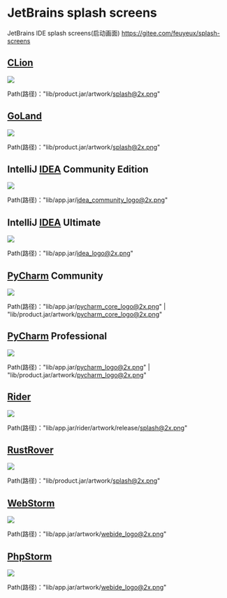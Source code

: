 # JetBrains splash screens

JetBrains IDE splash screens(启动画面) <https://gitee.com/feuyeux/splash-screens>

## [CLion](https://www.jetbrains.com/clion/)

![](img/clion_splash@2x.png)

Path(路径)："lib/product.jar/artwork/splash@2x.png"

## [GoLand](https://www.jetbrains.com/go/ )

![](img/goland_splash@2x.png)

Path(路径)："lib/product.jar/artwork/splash@2x.png"

## IntelliJ [IDEA](https://www.jetbrains.com/idea/) Community Edition

![](img/idea_community_logo@2x.png)

Path(路径)："lib/app.jar/idea_community_logo@2x.png"

## IntelliJ [IDEA](https://www.jetbrains.com/idea/) Ultimate

![](img/idea_logo@2x.png)

Path(路径)："lib/app.jar/idea_logo@2x.png"

## [PyCharm](https://www.jetbrains.com/pycharm/ ) Community

![](img/pycharm_core_logo@2x.png)

Path(路径)："lib/app.jar/pycharm_core_logo@2x.png" | "lib/product.jar/artwork/pycharm_core_logo@2x.png"

## [PyCharm](https://www.jetbrains.com/pycharm/ ) Professional
![](img/pycharm_logo@2x.png)

Path(路径)："lib/app.jar/pycharm_logo@2x.png" | "lib/product.jar/artwork/pycharm_logo@2x.png"

## [Rider](https://www.jetbrains.com/rider/)

![](img/rider_splash@2x.png)

Path(路径)："lib/app.jar/rider/artwork/release/splash@2x.png"

## [RustRover](https://www.jetbrains.com/rustrover/ )

![](img/rustrover_splash@2x.png)

Path(路径)："lib/product.jar/artwork/splash@2x.png"

## [WebStorm](https://www.jetbrains.com/webstorm/ )

![](img/webstorm_webide_logo@2x.png)

Path(路径)："lib/app.jar/artwork/webide_logo@2x.png"

## [PhpStorm](https://www.jetbrains.com/phpstorm/ )

![](img/phpstorm_webide_logo@2x.png)

Path(路径)："lib/app.jar/artwork/webide_logo@2x.png"
